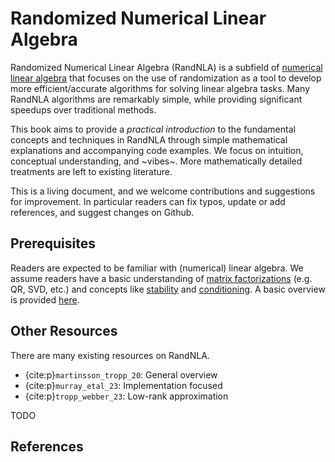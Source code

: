 # Randomized Numerical Linear Algebra

Randomized Numerical Linear Algebra (RandNLA) is a subfield of [numerical linear algebra](https://en.wikipedia.org/wiki/Numerical_linear_algebra) that focuses on the use of randomization as a tool to develop more efficient/accurate algorithms for solving linear algebra tasks.
Many RandNLA algorithms are remarkably simple, while providing significant speedups over traditional methods.

This book aims to provide a *practical introduction* to the fundamental concepts and techniques in RandNLA through simple mathematical explanations and accompanying code examples.
We focus on intuition, conceptual understanding, and ~vibes~.
More mathematically detailed treatments are left to existing literature.

This is a living document, and we welcome contributions and suggestions for improvement.
In particular readers can fix typos, update or add references, and suggest changes on Github.




## Prerequisites

Readers are expected to be familiar with (numerical) linear algebra.
We assume readers have a basic understanding of [matrix factorizations](https://en.wikipedia.org/wiki/Matrix_decomposition) (e.g. QR, SVD, etc.) and concepts like [stability](https://en.wikipedia.org/wiki/Numerical_stability) and [conditioning](https://en.wikipedia.org/wiki/Condition_number).
A basic overview is provided [here](../Background/review.ipynb).


## Other Resources


There are many existing resources on RandNLA.

- {cite:p}`martinsson_tropp_20`: General overview
- {cite:p}`murray_etal_23`: Implementation focused
- {cite:p}`tropp_webber_23`: Low-rank approximation

TODO


## References
```{bibliography}
```